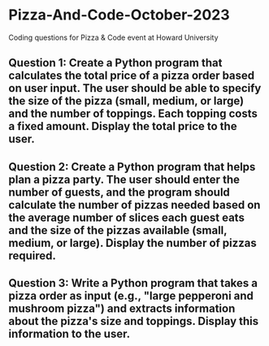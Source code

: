 # Pizza-And-Code-October-2023
Coding questions for Pizza &amp; Code event at Howard University

## Question 1: Create a Python program that calculates the total price of a pizza order based on user input. The user should be able to specify the size of the pizza (small, medium, or large) and the number of toppings. Each topping costs a fixed amount. Display the total price to the user.

## Question 2: Create a Python program that helps plan a pizza party. The user should enter the number of guests, and the program should calculate the number of pizzas needed based on the average number of slices each guest eats and the size of the pizzas available (small, medium, or large). Display the number of pizzas required.

## Question 3: Write a Python program that takes a pizza order as input (e.g., "large pepperoni and mushroom pizza") and extracts information about the pizza's size and toppings. Display this information to the user.
